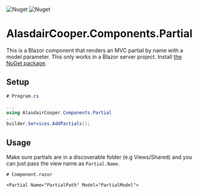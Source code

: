 ![Nuget](https://img.shields.io/nuget/v/AlasdairCooper.Components.Partial?color=eebb00&style=for-the-badge) ![Nuget](https://img.shields.io/nuget/dt/AlasdairCooper.Components.Partial?color=0033ee&style=for-the-badge)
# AlasdairCooper.Components.Partial
This is a Blazor component that renders an MVC partial by name with a model parameter. This only works in a Blazor server project.
Install [the NuGet package](https://www.nuget.org/packages/AlasdairCooper.Components.Partial).
## Setup
```csharp
# Program.cs

...
using AlasdairCooper.Components.Partial
...
builder.Services.AddPartials();
```
## Usage
Make sure partials are in a discoverable folder (e.g Views/Shared) and you can just pass the view name as `Partial.Name`. 
```razor
# Component.razor

<Partial Name="PartialPath" Model="PartialModel">
```

